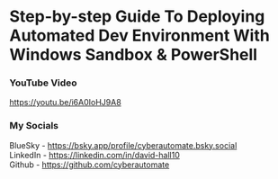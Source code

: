 # Step-by-step Guide To Deploying Automated Dev Environment With Windows Sandbox & PowerShell

### YouTube Video ###
https://youtu.be/i6A0IoHJ9A8

### My Socials ###
BlueSky - https://bsky.app/profile/cyberautomate.bsky.social<br/>
LinkedIn - https://linkedin.com/in/david-hall10 <br/>
Github - https://github.com/cyberautomate